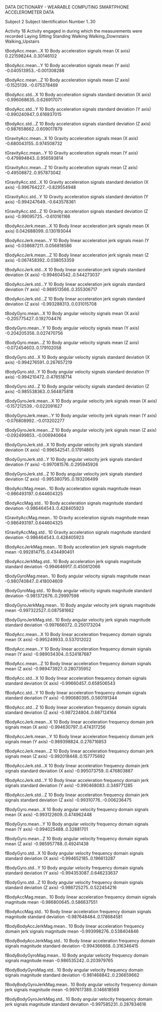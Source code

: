 DATA DICTIONARY	- WEARABLE COMPUTING SMARTPHONE ACCELEROMETER DATA


Subject				2
		Subject Identification Number
				1..30

Activity			18
		Activity engaged in during which the measurements were recorded
				Laying				Sitting				Standing				Walking				Walking_Downstairs				Walking_Upstairs

tBodyAcc.mean...X		10
		Body acceleration signals mean (X axis)		
				0.221598244..0.30146102

tBodyAcc.mean...Y		10
		Body acceleration signals mean (Y axis)
				-0.040513953..-0.001308288

tBodyAcc.mean...Z		10
		Body acceleration signals mean (Z axis)
				-0.1525139..-0.075378469

tBodyAcc.std...X		10
		Body acceleration signals standard deviation (X axis)
				-0.996068635..0.626917071

tBodyAcc.std...Y		10
		Body acceleration signals standard deviation (Y axis)
				-0.990240947..0.616937015

tBodyAcc.std...Z		10
		Body acceleration signals standard deviation (Z axis)
				-0.987658662..0.609017879

tGravityAcc.mean...X		10
		Gravity acceleration signals mean (X axis)
				-0.680043155..0.974508732

tGravityAcc.mean...Y		10
		Gravity acceleration signals mean (Y axis)
				-0.479894843..0.956593814

tGravityAcc.mean...Z		10
		Gravity acceleration signals mean (Z axis)
				-0.49508872..0.957873042

tGravityAcc.std...X		10
		Gravity acceleration signals standard deviation (X axis)
				-0.996764227..-0.829554948

tGravityAcc.std...Y		10
		Gravity acceleration signals standard deviation (Y axis)
				-0.994247649..-0.643578361

tGravityAcc.std...Z		10
		Gravity acceleration signals standard deviation (Z axis)
				-0.99095725..-0.610161166

tBodyAccJerk.mean...X		10
		Body linear acceleration jerk signals mean (X axis)
				0.042688099..0.130193044

tBodyAccJerk.mean...Y		10
		Body linear acceleration jerk signals mean (Y axis)
				-0.038687211..0.056818586

tBodyAccJerk.mean...Z		10
		Body linear acceleration jerk signals mean (Z axis)
				-0.067458392..0.038053359

tBodyAccJerk.std...X		10
		Body linear acceleration jerk signals standard deviation (X axis)
				-0.994604542..0.544273037

tBodyAccJerk.std...Y		10
		Body linear acceleration jerk signals standard deviation (Y axis)
				-0.989513566..0.355306717

tBodyAccJerk.std...Z		10
		Body linear acceleration jerk signals standard deviation (Z axis)
				-0.993288313..0.031015708

tBodyGyro.mean...X		10
		Body angular velocity signals mean (X axis)
				-0.205775427..0.192704476

tBodyGyro.mean...Y		10
		Body angular velocity signals mean (Y axis)
				-0.204205356..0.027470756

tBodyGyro.mean...Z		10
		Body angular velocity signals mean (Z axis)
				-0.072454603..0.179102058

tBodyGyro.std...X		10
		Body angular velocity signals standard deviation (X axis)
				-0.994276591..0.267657219

tBodyGyro.std...Y		10
		Body angular velocity signals standard deviation (Y axis)
				-0.994210472..0.476518714

tBodyGyro.std...Z		10
		Body angular velocity signals standard deviation (Z axis)
				-0.985538363..0.564875818

tBodyGyroJerk.mean...X		10
		Body angular velocity jerk signals mean (X axis)
				-0.157212539..-0.022091627

tBodyGyroJerk.mean...Y		10
		Body angular velocity jerk signals mean (Y axis)
				-0.076808992..-0.013202277

tBodyGyroJerk.mean...Z		10
		Body angular velocity jerk signals mean (Z axis)
				-0.092499853..-0.006940664

tBodyGyroJerk.std...X		10
		Body angular velocity jerk signals standard deviation (X axis)
				-0.996542541..0.17914865

tBodyGyroJerk.std...Y		10
		Body angular velocity jerk signals standard deviation (Y axis)
				-0.997081576..0.295945926

tBodyGyroJerk.std...Z		10
		Body angular velocity jerk signals standard deviation (Z axis)
				-0.995380795..0.193206499

tBodyAccMag.mean..		10
		Body acceleration signals magnitude mean
				-0.986493197..0.644604325

tBodyAccMag.std..		10
		Body acceleration signals magnitude standard deviation
				-0.986464543..0.428405923

tGravityAccMag.mean..		10
		Gravity acceleration signals magnitude mean
				-0.986493197..0.644604325

tGravityAccMag.std..		10
		Gravity acceleration signals magnitude standard deviation
				-0.986464543..0.428405923

tBodyAccJerkMag.mean..		10
		Body acceleration jerk signals magnitude mean
				-0.992814715..0.434490401

tBodyAccJerkMag.std..		10
		Body acceleration jerk signals magnitude standard deviation
				-0.994646917..0.450612066

tBodyGyroMag.mean..		10
		Body angular velocity signals magnitude mean
				-0.980740847..0.418004609

tBodyGyroMag.std..		10
		Body angular velocity signals magnitude standard deviation
				-0.981372676..0.29997598

tBodyGyroJerkMag.mean..		10
		Body angular velocity jerk signals magnitude mean
				-0.997322527..0.087581662

tBodyGyroJerkMag.std..		10
		Body angular velocity jerk signals magnitude standard deviation
				-0.997666072..0.250173204

fBodyAcc.mean...X		10
		Body linear acceleration frequency domain signals mean (X axis)
				-0.995249933..0.537012022

fBodyAcc.mean...Y		10
		Body linear acceleration frequency domain signals mean (Y axis)
				-0.989034304..0.524187687

fBodyAcc.mean...Z		10
		Body linear acceleration frequency domain signals mean (Z axis)
				-0.989473927..0.280735952

fBodyAcc.std...X		10
		Body linear acceleration frequency domain signals standard deviation (X axis)
				-0.99660457..0.658506543

fBodyAcc.std...Y		10
		Body linear acceleration frequency domain signals standard deviation (Y axis)
				-0.990680395..0.560191344

fBodyAcc.std...Z		10
		Body linear acceleration frequency domain signals standard deviation (Z axis)
				-0.987224804..0.687124164

fBodyAccJerk.mean...X		10
		Body linear acceleration frequency domain jerk signals mean (X axis)
				-0.994630797..0.474317256

fBodyAccJerk.mean...Y		10
		Body linear acceleration frequency domain jerk signals mean (Y axis)
				-0.989398824..0.276716853

fBodyAccJerk.mean...Z		10
		Body linear acceleration frequency domain jerk signals mean (Z axis)
				-0.992018448..0.157775692

fBodyAccJerk.std...X		10
		Body linear acceleration frequency domain jerk signals standard deviation (X axis)
				-0.995073759..0.476803887

fBodyAccJerk.std...Y		10
		Body linear acceleration frequency domain jerk signals standard deviation (Y axis)
				-0.990468083..0.349771285

fBodyAccJerk.std...Z		10
		Body linear acceleration frequency domain jerk signals standard deviation (Z axis)
				-0.99310776..-0.006236475

fBodyGyro.mean...X		10
		Body angular velocity frequency domain signals mean (X axis)
				-0.993122609..0.474962448

fBodyGyro.mean...Y		10
		Body angular velocity frequency domain signals mean (Y axis)
				-0.994025488..0.32881701

fBodyGyro.mean...Z		10
		Body angular velocity frequency domain signals mean (Z axis)
				-0.985957788..0.49241438

fBodyGyro.std...X		10
		Body angular velocity frequency domain signals standard deviation (X axis)
				-0.994652185..0.196613287

fBodyGyro.std...Y		10
		Body angular velocity frequency domain signals standard deviation (Y axis)
				-0.994353087..0.646233637

fBodyGyro.std...Z		10
		Body angular velocity frequency domain signals standard deviation (Z axis)
				-0.986725275..0.522454216

fBodyAccMag.mean..		10
		Body linear acceleration frequency domain signals magnitude mean
				-0.986800645..0.586637551

fBodyAccMag.std..		10
		Body linear acceleration frequency domain signals magnitude standard deviation
				-0.987648484..0.178684581

fBodyBodyAccJerkMag.mean..	10
		Body linear acceleration frequency domain jerk signals magnitude mean
				-0.993998276..0.538404846

fBodyBodyAccJerkMag.std..	10
		Body linear acceleration frequency domain signals magnitude standard deviation
				-0.994366668..0.316346415

fBodyBodyGyroMag.mean..		10
		Body angular velocity frequency domain signals magnitude mean
				-0.986535242..0.203979765

fBodyBodyGyroMag.std..		10
		Body angular velocity frequency domain signals magnitude standard deviation
				-0.981468842..0.236659662

fBodyBodyGyroJerkMag.mean..	10
		Body angular velocity frequency domain jerk signals magnitude mean
				-0.997617389..0.146618569

fBodyBodyGyroJerkMag.std..	10
		Body angular velocity frequency domain jerk signals magnitude standard deviation
				-0.997585231..0.287834616
